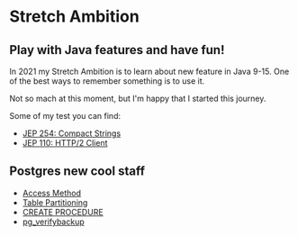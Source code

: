 # Stretch Ambition
## Play with Java features and have fun!

In 2021 my Stretch Ambition is to learn about new feature in Java 9-15. 
One of the best ways to remember something is to use it. 

Not so mach at this moment, but I'm happy that I started this journey.

Some of my test you can find:

- [JEP 254: Compact Strings](Java-9-JEP254-Compact_Strings)
- [JEP 110: HTTP/2 Client](Java-9-JEP110-HTTP2_Client)

## Postgres new cool staff

- [Access Method](PostgreSQL-10-ACCESS_METHOD)
- [Table Partitioning](PostgreSQL-10-Table_Partitioning)
- [CREATE PROCEDURE](PostgreSQL-11-CREATE_PROCEDURE)
- [pg_verifybackup](PostgreSQL-13-pg_verifybackup)
